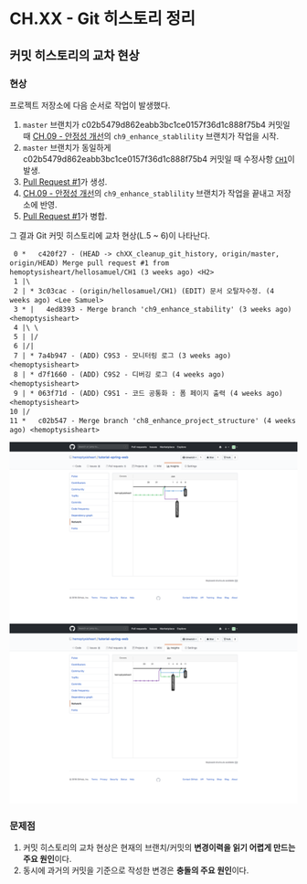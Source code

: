 # CH.XX - Git 히스토리 정리

## 커밋 히스토리의 교차 현상

### 현상

프로젝트 저장소에 다음 순서로 작업이 발생했다.

1. `master` 브랜치가 c02b5479d862eabb3bc1ce0157f36d1c888f75b4 커밋일 때
[CH.09 - 안정성 개선](../09/readme.md)의 `ch9_enhance_stablility` 브랜치가 작업을 시작.
1. `master` 브랜치가 동일하게 c02b5479d862eabb3bc1ce0157f36d1c888f75b4 커밋일 때
수정사항 [`CH1`](/hellosamuel/tutorial-spring-web/tree/CH1)이 발생.
1. [Pull Request #1](/hemoptysisheart/tutorial-spring-web/pull/1)가 생성.
1. [CH.09 - 안정성 개선](../09/readme.md)의 `ch9_enhance_stablility` 브랜치가 작업을 끝내고 저장소에 반영.
1. [Pull Request #1](/hemoptysisheart/tutorial-spring-web/pull/1)가 병합.

그 결과 Git 커밋 히스토리에 교차 현상(L.5 ~ 6)이 나타난다.

```
 0 *   c420f27 - (HEAD -> chXX_cleanup_git_history, origin/master, origin/HEAD) Merge pull request #1 from hemoptysisheart/hellosamuel/CH1 (3 weeks ago) <H2>
 1 |\
 2 | * 3c03cac - (origin/hellosamuel/CH1) (EDIT) 문서 오탈자수정. (4 weeks ago) <Lee Samuel>
 3 * |   4ed8393 - Merge branch 'ch9_enhance_stability' (3 weeks ago) <hemoptysisheart>
 4 |\ \
 5 | |/
 6 |/|
 7 | * 7a4b947 - (ADD) C9S3 - 모니터링 로그 (3 weeks ago) <hemoptysisheart>
 8 | * d7f1660 - (ADD) C9S2 - 디버깅 로그 (4 weeks ago) <hemoptysisheart>
 9 | * 063f71d - (ADD) C9S1 - 코드 공통화 : 폼 페이지 출력 (4 weeks ago) <hemoptysisheart>
10 |/
11 *   c02b547 - Merge branch 'ch8_enhance_project_structure' (4 weeks ago) <hemoptysisheart>
```

![풀 리퀘스트를 병합하기 전의 커밋 히스토리](before_merge_pull_request.png)
![풀 리퀘스트를 병함한 후의 커밋 히스토리](after_merge_pull_request.png)

### 문제점

1. 커밋 히스토리의 교차 현상은 현재의 브랜치/커밋의 **변경이력을 읽기 어렵게 만드는 주요 원인**이다.
1. 동시에 과거의 커밋을 기준으로 작성한 변경은 **충돌의 주요 원인**이다.